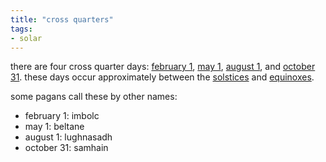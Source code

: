 ```yaml
---
title: "cross quarters"
tags:
- solar
---
```


there are four cross quarter days: [february 1](february%201.md), [may 1](may%201.md), [august 1](august%201.md), and [october 31](october%2031.md). these days occur approximately between the [solstices](solstices.md) and [equinoxes](equinoxes.md).

some pagans call these by other names:
- february 1: imbolc
- may 1: beltane
- august 1: lughnasadh
- october 31: samhain